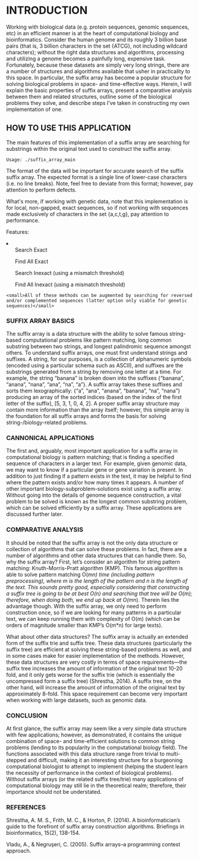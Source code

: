 <h1>INTRODUCTION</h1>

Working with biological data (e.g. protein sequences, genomic sequences, etc) in an efficient manner is at the heart of computational biology and bioinformatics.  Consider the human genome and its roughly 3 billion base pairs (that is, 3 billion characters in the set {ATCG}, not including wildcard characters); without the right data structures and algorithms, processing and utilizing a genome becomes a painfully long, expensive task.  Fortunately, because these datasets are simply very long strings, there are a number of structures and algorithms available that usher in practicality to this space.  In particular, the suffix array has become a popular structure for solving biological problems in space- and time-effective ways.  Herein, I will explain the basic properties of suffix arrays, present a comparative analysis between them and related structures, outline some of the biological problems they solve, and describe steps I’ve taken in constructing my own implementation of one.

<h2>HOW TO USE THIS APPLICATION</h2>

The main features of this implementation of a suffix array are searching for
substrings within the original text used to construct the suffix array.

<code>Usage: ./suffix_array_main <filename></code>

The format of the data will be important for accurate search of the suffix
suffix array.  The expected format is a single line of lower-case characters
(i.e. no line breaks).  Note, feel free to deviate from this format; however,
pay attention to perform defects.

What's more, if working with genetic data, note that this implementation is
for local, non-gapped, exact sequences, so if not working with sequences
made exclusively of characters in the set {a,c,t,g}, pay attention to
performance.

Features:
    <li>
        <ul>Search Exact</ul>
        <ul>Find All Exact</ul>
        <ul>Search Inexact (using a mismatch threshold)</ul>
        <ul>Find All Inexact (using a mismatch threshold)</ul>
    </li>

    <small>All of these methods can be augmented by searching for reversed and/or complemented sequences (latter option only viable for genetic sequences)</small>

<h3>SUFFIX ARRAY BASICS</h3>

The suffix array is a data structure with the ability to solve famous string-based computational problems like pattern matching, long common substring between two strings, and longest palindromic sequence amongst others.  To understand suffix arrays, one must first understand strings and suffixes.  A string, for our purposes, is a collection of alphanumeric symbols (encoded using a particular schema such as ASCII), and suffixes are the substrings generated from a string by removing one letter at a time.  For example, the string “banana” is broken down into the suffixes {“banana”, “anana”, “nana”, “ana”, “na”, “a”}.  A suffix array takes these suffixes and sorts them lexographically:  {“a”, “ana”, “anana”, “banana”, “na”, “nana”} producing an array of the sorted indices (based on the index of the first letter of the suffix), [5, 3, 1, 0, 4, 2].  A proper suffix array structure may contain more information than the array itself; however, this simple array is the foundation for all suffix arrays and forms the basis for solving string-/biology-related problems.

<h3>CANNONICAL APPLICATIONS</h3>

The first and, arguably, most important application for a suffix array in computational biology is pattern matching; that is finding a specified sequence of characters in a larger text.  For example, given genomic data, we may want to know if a particular gene or gene variation is present.  In addition to just finding if a pattern exists in the text, it may be helpful to find where the pattern exists and/or how many times it appears.  A number of other important biology-subproblem-solutions exist using a suffix array.  Without going into the details of genome sequence construction, a vital problem to be solved is known as the longest common substring problem, which can be solved efficiently by a suffix array.  These applications are discussed further later.

<h3>COMPARATIVE ANALYSIS</h3>

It should be noted that the suffix array is not the only data structure or collection of algorithms that can solve these problems.  In fact, there are a number of algorithms and other data structures that can handle them.  So, why the suffix array?  First, let’s consider an algorithm for string pattern matching:  Knuth-Morris-Pratt algorithm (KMP).  This famous algorithm is able to solve pattern matching O(m*n) time (including pattern preprocessing), where m is the length of the pattern and n is the length of the text.  This sounds pretty good, especially considering that constructing a suffix tree is going to be at best O(n) and searching that tree will be O(m); therefore, when doing both, we end up back at O(m*n).  Therein lies the advantage though.  With the suffix array, we only need to perform construction once, so if we are looking for many patterns in a particular text, we can keep running them with complexity of O(m) (which can be orders of magnitude smaller than KMP’s O(m*n) for large texts).

What about other data structures?  The suffix array is actually an extended form of the suffix trie and suffix tree.  These data structures (particularly the suffix tree) are efficient at solving these string-based problems as well, and in some cases make for easier implementation of the methods.  However, these data structures are very costly in terms of space requirements—the suffix tree increases the amount of information of the original text 10-20 fold, and it only gets worse for the suffix trie (which is essentially the uncompressed form a suffix tree) (Shrestha, 2014).  A suffix tree, on the other hand, will increase the amount of information of the original text by approximately 8-fold.  This space requirement can become very important when working with large datasets, such as genomic data.

<h3>CONCLUSION</h3>

At first glance, the suffix array may seem like a very simple data structure with few applications; however, as demonstrated, it contains the unique combination of space- and time-efficient solutions to common string problems (lending to its popularity in the computational biology field).  The functions associated with this data structure range from trivial to multi-stepped and difficult, making it an interesting structure for a burgeoning computational biologist to attempt to implement (helping the student learn the necessity of performance in the context of biological problems).  Without suffix arrays (or the related suffix tree/trie) many applications of computational biology may still lie in the theoretical realm; therefore, their importance should not be understated.

<h3>REFERENCES</h3>

Shrestha, A. M. S., Frith, M. C., & Horton, P. (2014). A bioinformatician’s guide to the forefront of suffix array construction algorithms. Briefings in bioinformatics, 15(2), 138-154.

Vladu, A., & Negruşeri, C. (2005). Suffix arrays–a programming contest approach.
